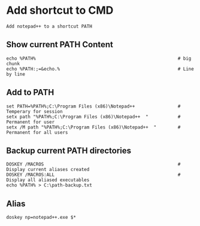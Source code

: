 # Add shortcut to CMD

    Add notepad++ to a shortcut PATH
    
## Show current PATH Content 

    echo %PATH%                                                     # big chunk
    echo %PATH:;=&echo.%                                            # Line by line
    
## Add to PATH

    set PATH=%PATH%;C:\Program Files (x86)\Notepad++                # Temperary for session
    setx path "%PATH%;C:\Program Files (x86)\Notepad++  "           # Permanent for user
    setx /M path "%PATH%;C:\Program Files (x86)\Notepad++  "        # Permanent for all users
    
## Backup current PATH directories

    DOSKEY /MACROS                                                  # Display current aliases created
    DOSKEY /MACROS:ALL                                              # Display all aliased executables
    echo %PATH% > C:\path-backup.txt
    
## Alias

    doskey np=notepad++.exe $*
